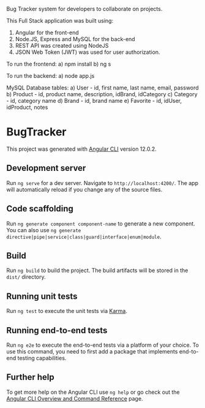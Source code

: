 Bug Tracker system for developers to collaborate on projects.

This Full Stack application was built using:
1) Angular for the front-end
2) Node.JS, Express and MySQL for the back-end
3) REST API was created using NodeJS
4) JSON Web Token (JWT) was used for user authorization.

To run the frontend:
a) npm install
b) ng s

To run the backend:
a) node app.js

MySQL Database tables:
a) User - id, first name, last name, email, password
b) Product - id, product name, description, idBrand, idCategory
c) Category - id, category name
d) Brand - id, brand name
e) Favorite - id, idUser, idProduct, notes


# BugTracker

This project was generated with [Angular CLI](https://github.com/angular/angular-cli) version 12.0.2.

## Development server

Run `ng serve` for a dev server. Navigate to `http://localhost:4200/`. The app will automatically reload if you change any of the source files.

## Code scaffolding

Run `ng generate component component-name` to generate a new component. You can also use `ng generate directive|pipe|service|class|guard|interface|enum|module`.

## Build

Run `ng build` to build the project. The build artifacts will be stored in the `dist/` directory.

## Running unit tests

Run `ng test` to execute the unit tests via [Karma](https://karma-runner.github.io).

## Running end-to-end tests

Run `ng e2e` to execute the end-to-end tests via a platform of your choice. To use this command, you need to first add a package that implements end-to-end testing capabilities.

## Further help

To get more help on the Angular CLI use `ng help` or go check out the [Angular CLI Overview and Command Reference](https://angular.io/cli) page.
